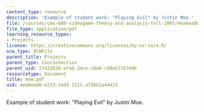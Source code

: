 ```yaml
---
content_type: resource
description: 'Example of student work: "Playing Evil" by Justin Moe.'
file: /courses/cms-600-videogame-theory-and-analysis-fall-2007/4ea6eadbe2332ed41511a736b1a44423_moe.pdf
file_type: application/pdf
learning_resource_types:
- Projects
license: https://creativecommons.org/licenses/by-nc-sa/4.0/
ocw_type: OCWFile
parent_title: Projects
parent_type: CourseSection
parent_uid: 27422620-efa8-2dce-c8e8-c59eb7767e9b
resourcetype: Document
title: moe.pdf
uid: 4ea6eadb-e233-2ed4-1511-a736b1a44423
---
```

Example of student work: "Playing Evil" by Justin Moe.